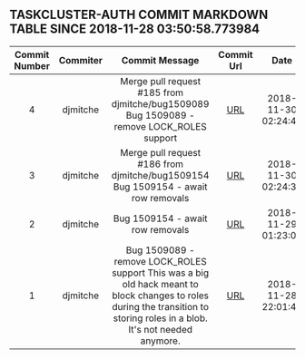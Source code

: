 ## TASKCLUSTER-AUTH COMMIT MARKDOWN TABLE SINCE 2018-11-28 03:50:58.773984

| Commit Number | Commiter | Commit Message | Commit Url | Date | 
|:---:|:----:|:----------------------------------:|:------:|:----:| 
|4|djmitche|Merge pull request #185 from djmitche/bug1509089  Bug 1509089 - remove LOCK_ROLES support|[URL](https://github.com/taskcluster/taskcluster-auth/commit/dbbcef916c53765e535d7cd9580367089cec3a17)|2018-11-30 02:24:43
|3|djmitche|Merge pull request #186 from djmitche/bug1509154  Bug 1509154 - await row removals|[URL](https://github.com/taskcluster/taskcluster-auth/commit/9babc5e6d48fc27013e58e8e67eb085bfaa6561e)|2018-11-30 02:24:34
|2|djmitche|Bug 1509154 - await row removals|[URL](https://github.com/taskcluster/taskcluster-auth/commit/6375db436a015e587979ded3e94fe36cd90ec7c6)|2018-11-29 01:23:01
|1|djmitche|Bug 1509089 - remove LOCK_ROLES support  This was a big old hack meant to block changes to roles during the transition to storing roles in a blob.  It's not needed anymore.|[URL](https://github.com/taskcluster/taskcluster-auth/commit/b8c3dfe5dc51e448e3c4773b7bd386e8db37ffe9)|2018-11-28 22:01:44


